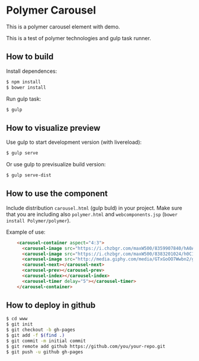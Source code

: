 Polymer Carousel
================

This is a polymer carousel element with demo.

This is a test of polymer technologies and gulp task runner.



How to build
------------

Install dependences:

```bash
$ npm install
$ bower install
```

Run gulp task:

```bash
$ gulp
```



How to visualize preview
------------------------

Use gulp to start development version (with livereload):

```bash
$ gulp serve
```


Or use gulp to previsualize build version:

```bash
$ gulp serve-dist
```



How to use the component
------------------------

Include distribution `carousel.html` (gulp buld) in your project.
Make sure that you are including also `polymer.html` and `webcomponents.jsp` (`bower install Polymer/polymer`).

Example of use:

```html
    <carousel-container aspect="4:3">
      <carousel-image src="https://i.chzbgr.com/maxW500/8359907840/hA0ADD8A8/"></carousel-image>
      <carousel-image src="https://i.chzbgr.com/maxW500/8383201024/h0C144AA6/"></carousel-image>
      <carousel-image src="http://media.giphy.com/media/GTxGoOO7Wwbn2/giphy.gif"></carousel-image>
      <carousel-next></carousel-next>
      <carousel-prev></carousel-prev>
      <carousel-index></carousel-index>
      <carousel-timer delay="5"></carousel-timer>
    </carousel-container>
```



How to deploy in github
-----------------------

```bash
$ cd www
$ git init
$ git checkout -b gh-pages
$ git add -f $(find .)
$ git commit -m initial commit
$ git remote add github https://github.com/you/your-repo.git
$ git push -u github gh-pages
```
